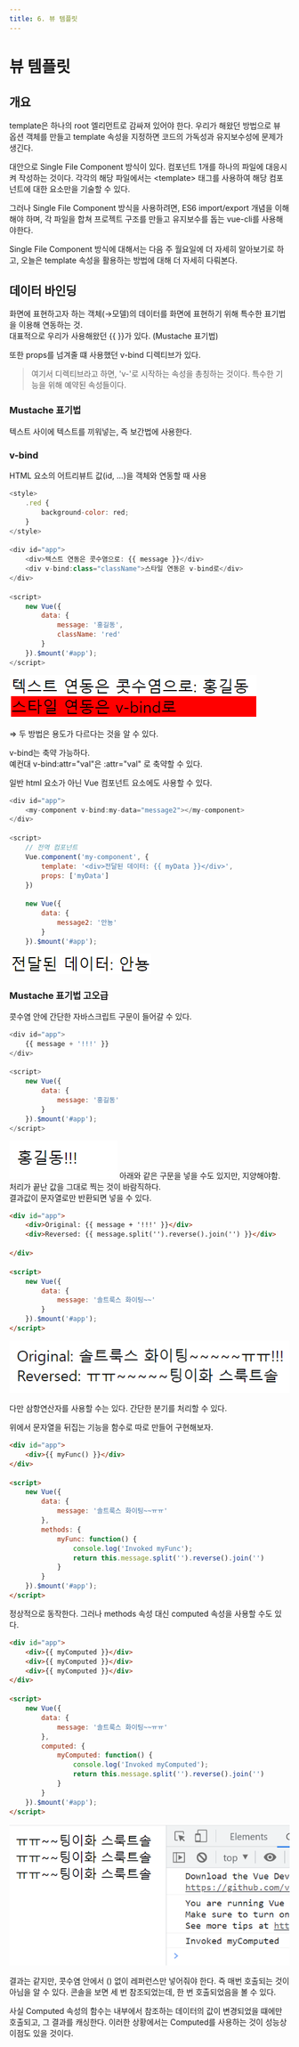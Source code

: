 ```yaml
---
title: 6. 뷰 템플릿
---
```


# 뷰 템플릿

## 개요

template은 하나의 root 엘리먼트로 감싸져 있어야 한다. 우리가 해왔던 방법으로 뷰 옵션 객체를 만들고 template 속성을 지정하면 코드의 가독성과 유지보수성에 문제가 생긴다.

대안으로 Single File Component 방식이 있다. 컴포넌트 1개를 하나의 파일에 대응시켜 작성하는 것이다. 각각의 해당 파일에서는 \<template\> 태그를 사용하여 해당 컴포넌트에 대한 요소만을 기술할 수 있다.

그러나 Single File Component 방식을 사용하려면, ES6 import/export 개념을 이해해야 하며, 각 파일을 합쳐 프로젝트 구조를 만들고 유지보수를 돕는 vue-cli를 사용해야한다. 

Single File Component 방식에 대해서는 다음 주 월요일에 더 자세히 알아보기로 하고, 오늘은 template 속성을 활용하는 방법에 대해 더 자세히 다뤄본다.

## 데이터 바인딩

화면에 표현하고자 하는 객체(→모델)의 데이터를 화면에 표현하기 위해 특수한 표기법을 이용해 연동하는 것.  
대표적으로 우리가 사용해왔던 {{ }}가 있다. (Mustache 표기법)  

또한 props를 넘겨줄 떄 사용했던 v-bind 디렉티브가 있다.

> 여기서 디렉티브라고 하면, 'v-'로 시작하는 속성을 총칭하는 것이다. 특수한 기능을 위해 예약된 속성들이다.

### Mustache 표기법

텍스트 사이에 텍스트를 끼워넣는, 즉 보간법에 사용한다.

### v-bind

HTML 요소의 어트리뷰트 값(id, ...)을 객체와 연동할 때 사용

```javascript
<style>
    .red {
        background-color: red;
    }
</style>

<div id="app">
    <div>텍스트 연동은 콧수염으로: {{ message }}</div>    
    <div v-bind:class="className">스타일 연동은 v-bind로</div>    
</div>

<script>
    new Vue({
        data: {
            message: '홍길동',
            className: 'red'
        }
    }).$mount('#app');
</script>
```

![1807aa9c2092600f9d214fe23b20f1a3.png](Assets/1807aa9c2092600f9d214fe23b20f1a3.png)

⇒ 두 방법은 용도가 다르다는 것을 알 수 있다.

v-bind는 축약 가능하다.  
예컨대 v-bind:attr="val"은 :attr="val" 로 축약할 수 있다.

일반 html 요소가 아닌 Vue 컴포넌트 요소에도 사용할 수 있다.

```javascript
<div id="app">
    <my-component v-bind:my-data="message2"></my-component>
</div>

<script>
    // 전역 컴포넌트
    Vue.component('my-component', {
        template: '<div>전달된 데이터: {{ myData }}</div>',
        props: ['myData']
    })

    new Vue({
        data: {
            message2: '안뇽'
        }
    }).$mount('#app');
```

![d88c49ca11112a80217f09fd223d5edb.png](Assets/d88c49ca11112a80217f09fd223d5edb.png)


### Mustache 표기법 고오급

콧수염 안에 간단한 자바스크립트 구문이 들어갈 수 있다.

```javascript
<div id="app">
    {{ message + '!!!' }}
</div>

<script>
    new Vue({
        data: {
            message: '홍길동'
        }
    }).$mount('#app');
</script>
```

![2b24f742a1927b0f7dfcc5944d22f8b7.png](Assets/2b24f742a1927b0f7dfcc5944d22f8b7.png)
아래와 같은 구문을 넣을 수도 있지만, 지양해야함. 처리가 끝난 값을 그대로 찍는 것이 바람직하다.  
결과값이 문자열로만 반환되면 넣을 수 있다.

```html
<div id="app">
    <div>Original: {{ message + '!!!' }}</div>
    <div>Reversed: {{ message.split('').reverse().join('') }}</div>

</div>

<script>
    new Vue({
        data: {
            message: '솔트룩스 화이팅~~'
        }
    }).$mount('#app');
</script>
```

![b466ddcdd0406609e4009671e3d1b721.png](Assets/b466ddcdd0406609e4009671e3d1b721.png)


다만 삼항연산자를 사용할 수는 있다. 간단한 분기를 처리할 수 있다.

위에서 문자열을 뒤집는 기능을 함수로 따로 만들어 구현해보자.

```html
<div id="app">
    <div>{{ myFunc() }}</div>
</div>

<script>
    new Vue({
        data: {
            message: '솔트룩스 화이팅~~ㅠㅠ'
        },
        methods: {
            myFunc: function() {
                console.log('Invoked myFunc');
                return this.message.split('').reverse().join('')
            }
        }
    }).$mount('#app');
</script>
```

정상적으로 동작한다. 그러나 methods 속성 대신 computed 속성을 사용할 수도 있다.

```html
<div id="app">
    <div>{{ myComputed }}</div>
    <div>{{ myComputed }}</div>
    <div>{{ myComputed }}</div>
</div>

<script>
    new Vue({
        data: {
            message: '솔트룩스 화이팅~~ㅠㅠ'
        },
        computed: {
            myComputed: function() {
                console.log('Invoked myComputed');
                return this.message.split('').reverse().join('')
            }
        }
    }).$mount('#app');
</script>
```

![26787d6ccd0e83a052f86286df3e71cb.png](Assets/26787d6ccd0e83a052f86286df3e71cb.png)

결과는 같지만, 콧수염 안에서 () 없이 레퍼런스만 넣어줘야 한다. 즉 매번 호출되는 것이 아님을 알 수 있다. 콘솔을 보면 세 번 참조되었는데, 한 번 호출되었음을 볼 수 있다.

사실 Computed 속성의 함수는 내부에서 참조하는 데이터의 값이 변경되었을 떄에만 호출되고, 그 결과를 캐싱한다. 이러한 상황에서는 Computed를 사용하는 것이 성능상 이점도 있을 것이다.



